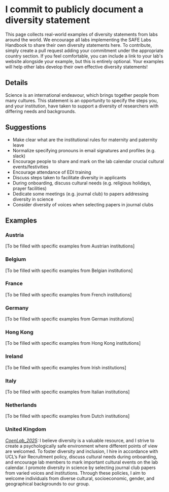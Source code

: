 # I commit to publicly document a diversity statement

This page collects real-world examples of diversity statements from labs around the world. We encourage all labs implementing the SAFE Labs Handbook to share their own diversity statements here. To contribute, simply create a pull request adding your commitment under the appropriate country section. If you feel comfortable, you can include a link to your lab's website alongside your example, but this is entirely optional. Your examples will help other labs develop their own effective diversity statements!

## Details
Science is an international endeavour, which brings together people from many cultures. This statement is an opportunity to specify the steps you, and your institution, have taken to support a diversity of researchers with differing needs and backgrounds.

## Suggestions
- Make clear what are the institutional rules for maternity and paternity leave
- Normalize specifying pronouns in email signatures and profiles (e.g. slack)
- Encourage people to share and mark on the lab calendar crucial cultural events/festivities
- Encourage attendance of EDI training
- Discuss steps taken to facilitate diversity in applicants
- During onboarding, discuss cultural needs (e.g. religious holidays, prayer facilities)
- Dedicate some meetings (e.g. journal club) to papers addressing diversity in science
- Consider diversity of voices when selecting papers in journal clubs

## Examples

### Austria
[To be filled with specific examples from Austrian institutions]

### Belgium
[To be filled with specific examples from Belgian institutions]

### France
[To be filled with specific examples from French institutions]

### Germany
[To be filled with specific examples from German institutions]

### Hong Kong
[To be filled with specific examples from Hong Kong institutions]

### Ireland
[To be filled with specific examples from Irish institutions]

### Italy
[To be filled with specific examples from Italian institutions]

### Netherlands
[To be filled with specific examples from Dutch institutions]

### United Kingdom
_[CoenLab_2025](https://coen-lab.com/):_ I believe diversity is a valuable resource, and I strive to create a psychologically safe environment where different points of view are welcomed. To foster diversity and inclusion, I hire in accordance with UCL’s Fair Recruitment policy, discuss cultural needs during onboarding, and encourage lab members to mark important cultural events on the lab calendar. I promote diversity in science by selecting journal club papers from varied voices and institutions. Through these policies, I aim to welcome individuals from diverse cultural, socioeconomic, gender, and geographical backgrounds to our group.
